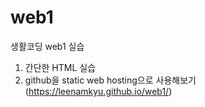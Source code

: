 # web1
생활코딩 web1 실습

1. 간단한 HTML 실습
2. github을 static web hosting으로 사용해보기 
   (https://leenamkyu.github.io/web1/)
